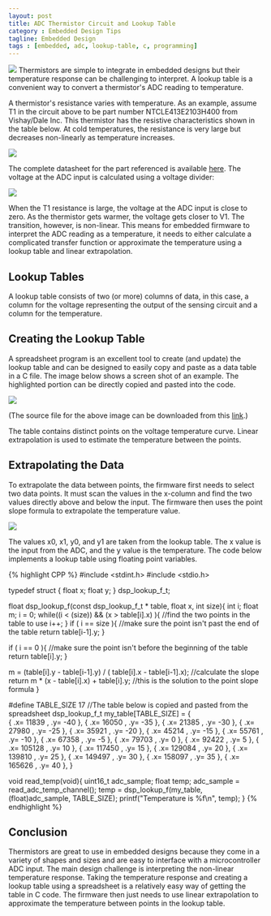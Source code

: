 ```yaml
---
layout: post
title: ADC Thermistor Circuit and Lookup Table
category : Embedded Design Tips
tagline: Embedded Design
tags : [embedded, adc, lookup-table, c, programming]
---
```


<img class="post_image" src="{{ BASE_PATH }}/images/thermistor-circuit.png" />
Thermistors are simple to integrate in embedded designs but their temperature 
response can be challenging to interpret.  A lookup table is a convenient way 
to convert a thermistor's ADC reading to temperature.

A thermistor's resistance varies with temperature.  As an example, assume T1 
in the circuit above to be part number NTCLE413E2103H400 from 
Vishay/Dale Inc. This thermistor has the resistive characteristics shown 
in the table below.  At cold temperatures, the resistance is very large 
but decreases non-linearly as temperature increases.

<img class="post_image_tall" src="{{ BASE_PATH }}/images/resistance-temperature.png" />

The complete datasheet for the part referenced is available [here](http://www.vishay.com/docs/29078/ntcle413.pdf).  The 
voltage at the ADC input is calculated using a voltage divider:

<img class="post_equation" src="{{ BASE_PATH }}/images/adc-thermistor-formula1.svg" />

When the T1 resistance is large, the voltage at the ADC input is close to 
zero.  As the thermistor gets warmer, the voltage gets closer to V1.  The 
transition, however, is non-linear.  This means for embedded firmware to 
interpret the ADC reading as a temperature, it needs to either calculate 
a complicated transfer function or approximate the temperature using a lookup 
table and linear extrapolation.

## Lookup Tables

A lookup table consists of two (or more) columns of data, in this case, a column 
for the voltage representing the output of the sensing circuit and a column for 
the temperature.

## Creating the Lookup Table

A spreadsheet program is an excellent tool to create (and update) the lookup 
table and can be designed to easily copy and paste as a data table in a C 
file.  The image below shows a screen shot of an example.  The highlighted 
portion can be directly copied and pasted into the code.

<img class="post_image" src="{{ BASE_PATH }}/images/lookup-table-shot.png" />

(The source file for the above image can be downloaded from 
this [link](https://dl.dropbox.com/u/33863234/CoActionOS/lookup-table-sheet.xlsx).)

The table contains distinct points on the voltage temperature curve.  Linear 
extrapolation is used to estimate the temperature between the points.

## Extrapolating the Data

To extrapolate the data between points, the firmware first needs to select two 
data points.  It must scan the values in the x-column and find the two values 
directly above and below the input.  The firmware then uses the point slope 
formula to extrapolate the temperature value.

<img class="post_equation" src="{{ BASE_PATH }}/images/adc-thermistor-formula2.svg" />

The values x0, x1, y0, and y1 are taken from the lookup table.  The x value is 
the input from the ADC, and the y value is the temperature.  The code below 
implements a lookup table using floating point variables.

{% highlight CPP %}
#include <stdint.h>
#include <stdio.h>
 
typedef struct {
  float x;
  float y;
} dsp_lookup_f_t;
 
 
float dsp_lookup_f(const dsp_lookup_f_t * table, float x, int size){
  int i;
  float m;
  i = 0;
  while((i < (size)) &amp;&amp; (x > table[i].x) ){  //find the two points in the table to use
    i++;
  }
  if ( i == size ){   //make sure the point isn't past the end of the table
    return table[i-1].y;
  }
 
  if ( i == 0 ){  //make sure the point isn't before the beginning of the table
    return table[i].y;
  }
 
  m = (table[i].y - table[i-1].y) / ( table[i].x - table[i-1].x); //calculate the slope
  return m * (x - table[i].x) + table[i].y; //this is the solution to the point slope formula
}
 
#define TABLE_SIZE 17
//The table below is copied and pasted from the spreadsheet
dsp_lookup_f_t my_table[TABLE_SIZE] = {          
{ .x=  11839  ,  .y=  -40  },
{ .x=  16050  ,  .y=  -35  },
{ .x=  21385  ,  .y=  -30  },
{ .x=  27980  ,  .y=  -25  },
{ .x=  35921  ,  .y=  -20  },
{ .x=  45214  ,  .y=  -15  },
{ .x=  55761  ,  .y=  -10  },
{ .x=  67358  ,  .y=  -5  },
{ .x=  79703  ,  .y=  0  },
{ .x=  92422  ,  .y=  5  },
{ .x=  105128  ,  .y=  10  },
{ .x=  117450  ,  .y=  15  },
{ .x=  129084  ,  .y=  20  },
{ .x=  139810  ,  .y=  25  },
{ .x=  149497  ,  .y=  30  },
{ .x=  158097  ,  .y=  35  },
{ .x=  165626  ,  .y=  40  },
}  
 
void read_temp(void){
     uint16_t adc_sample;
     float temp;
     adc_sample = read_adc_temp_channel();
     temp = dsp_lookup_f(my_table, (float)adc_sample, TABLE_SIZE);
     printf("Temperature is %f\n", temp);
}
{% endhighlight %}  

## Conclusion

Thermistors are great to use in embedded designs because they come in a variety 
of shapes and sizes and are easy to interface with a microcontroller ADC input.  The 
main design challenge is interpreting the non-linear temperature response.  Taking 
the temperature response and creating a lookup table using a spreadsheet is a 
relatively easy way of getting the table in C code.  The firmware then just 
needs to use linear extrapolation to approximate the temperature between 
points in the lookup table.





